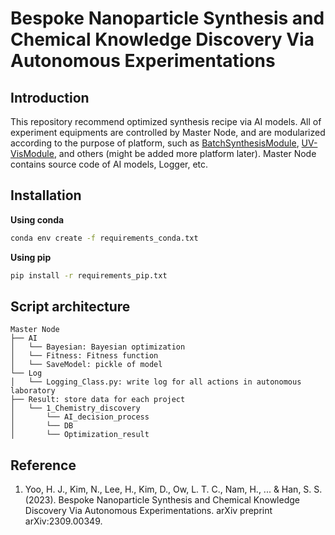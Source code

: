 # Bespoke Nanoparticle Synthesis and Chemical Knowledge Discovery Via Autonomous Experimentations

## Introduction

This repository recommend optimized synthesis recipe via AI models. All of experiment equipments are controlled by Master Node, and are modularized according to the purpose of platform, such as [BatchSynthesisModule](https://github.com/KIST-CSRC/BatchSynthesisModule), [UV-VisModule](https://github.com/KIST-CSRC/UV-VisModule), and others (might be added more platform later). Master Node contains source code of AI models, Logger, etc.

## Installation

**Using conda**
```bash
conda env create -f requirements_conda.txt
```
**Using pip**
```bash
pip install -r requirements_pip.txt
```

## Script architecture
```
Master Node
├── AI
│   └── Bayesian: Bayesian optimization
│   └── Fitness: Fitness function
│   └── SaveModel: pickle of model
└── Log
│   └── Logging_Class.py: write log for all actions in autonomous laboratory
├── Result: store data for each project
│   └── 1_Chemistry_discovery
│       └── AI_decision_process
│       └── DB
│       └── Optimization_result
```

## Reference
1. Yoo, H. J., Kim, N., Lee, H., Kim, D., Ow, L. T. C., Nam, H., ... & Han, S. S. (2023). Bespoke Nanoparticle Synthesis and Chemical Knowledge Discovery Via Autonomous Experimentations. arXiv preprint arXiv:2309.00349.
